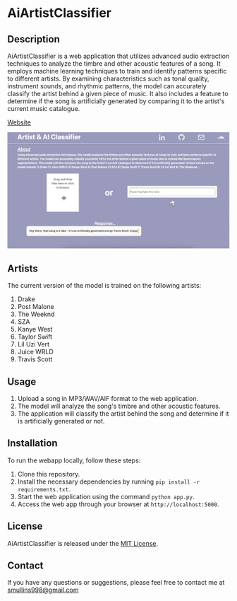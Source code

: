 # AiArtistClassifier

## Description

AiArtistClassifier is a web application that utilizes advanced audio extraction techniques to analyze the timbre and other acoustic features of a song. It employs machine learning techniques to train and identify patterns specific to different artists. By examining characteristics such as tonal quality, instrument sounds, and rhythmic patterns, the model can accurately classify the artist behind a given piece of music. It also includes a feature to determine if the song is artificially generated by comparing it to the artist's current music catalogue.

[Website](https://smullins.pythonanywhere.com/)

![Alt Text](https://github.com/smullins998/ArtistClassifier4/blob/main/static/Screenshot%202023-06-05%20at%202.06.16%20PM.png?raw=true)

## Artists

The current version of the model is trained on the following artists:

1. Drake
2. Post Malone
3. The Weeknd
4. SZA
5. Kanye West
6. Taylor Swift
7. Lil Uzi Vert
8. Juice WRLD
9. Travis Scott

## Usage

1. Upload a song in MP3/WAV/AIF format to the web application.
2. The model will analyze the song's timbre and other acoustic features.
3. The application will classify the artist behind the song and determine if it is artificially generated or not.

## Installation

To run the webapp locally, follow these steps:

1. Clone this repository.
2. Install the necessary dependencies by running `pip install -r requirements.txt`.
3. Start the web application using the command `python app.py`.
4. Access the web app through your browser at `http://localhost:5000`.

## License

AiArtistClassifier is released under the [MIT License](LICENSE).

## Contact

If you have any questions or suggestions, please feel free to contact me at smullins998@gmail.com
